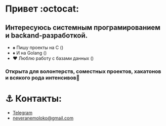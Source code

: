 # Привет :octocat:

## Интересуюсь системным програмированием и backand-разработкой.
- ♠️ Пишу проекты на C () 
- ♦️ И на Golang ()
- ♥️ Люблю работу с базами данных ()

### Открыта для волонтерств, соместных проектов, хакатонов и всякого рода интенсивов👾 

# ⚓ **Контакты:** 
  - [Telegram](https://t.me/veranemoloko)
  - neveranemoloko@gmail.com



